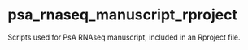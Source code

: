 # psa_rnaseq_manuscript_rproject
Scripts used for PsA RNAseq manuscript, included in an Rproject file.
